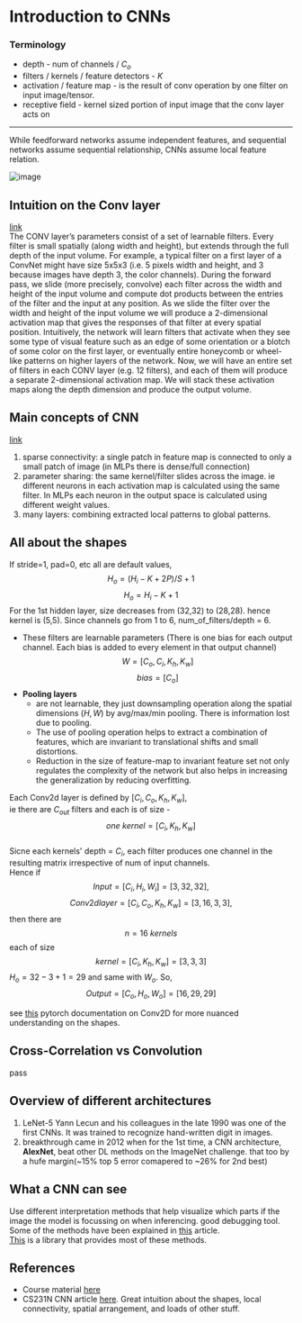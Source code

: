 
# Introduction to CNNs


### Terminology
- depth - num of channels / $C_o$
- filters / kernels / feature detectors - $K$
- activation / feature map - is the result of conv operation by one filter on input image/tensor. 
- receptive field - kernel sized portion of input image that the conv layer acts on


---

While feedforward networks assume independent features, and sequential networks assume sequential relationship, CNNs assume local feature relation.

![image](https://drive.google.com/uc?export=view&id=1mbGw7eCgQJlJjU9i7mM0cPHB62u2MmHK)



## Intuition on the Conv layer
[link](https://cs231n.github.io/convolutional-networks/#case)  
The CONV layer’s parameters consist of a set of learnable filters. Every filter is small spatially (along width and height), but extends through the full depth of the input volume. For example, a typical filter on a first layer of a ConvNet might have size 5x5x3 (i.e. 5 pixels width and height, and 3 because images have depth 3, the color channels). During the forward pass, we slide (more precisely, convolve) each filter across the width and height of the input volume and compute dot products between the entries of the filter and the input at any position. As we slide the filter over the width and height of the input volume we will produce a 2-dimensional activation map that gives the responses of that filter at every spatial position. Intuitively, the network will learn filters that activate when they see some type of visual feature such as an edge of some orientation or a blotch of some color on the first layer, or eventually entire honeycomb or wheel-like patterns on higher layers of the network. Now, we will have an entire set of filters in each CONV layer (e.g. 12 filters), and each of them will produce a separate 2-dimensional activation map. We will stack these activation maps along the depth dimension and produce the output volume.



## Main concepts of CNN 
[link](https://youtu.be/7fWOE-z8YgY?t=825)  
1. sparse connectivity: a single patch in feature map is connected to only a small patch of image (in MLPs there is dense/full connection)
2. parameter sharing: the same kernel/filter slides across the image. ie different neurons in each activation map is calculated using the same filter. In MLPs each neuron in the output space is calculated using different weight values.
3. many layers: combining extracted local patterns to global patterns. 



## All about the shapes

If stride=1, pad=0, etc all are default values, $$H_o = (H_i - K + 2P)/S + 1$$ 
$$H_{o} = H_{i} - K + 1$$
For the 1st hidden layer, size decreases from (32,32) to (28,28). hence kernel is (5,5). Since channels go from 1 to 6, num_of_filters/depth = 6.  
- These filters are learnable parameters (There is one bias for each output channel. Each bias is added to every element in that output channel)
$$W = [C_o, C_i,  K_h, K_w]$$
$$bias = [C_o]$$
- **Pooling layers** 
    - are not learnable, they just downsampling operation along the spatial dimensions $(H, W)$ by avg/max/min pooling. There is information lost due to pooling. 
    - The use of pooling operation helps to extract a combination of features, which are invariant to translational shifts and small distortions. 
    - Reduction in the size of feature-map to invariant feature set not only regulates the complexity of the network but also helps in increasing the generalization by reducing overfitting.

Each Conv2d layer is defined by $[C_i, C_o,  K_h, K_w]$,  
ie there are $C_{out}$ filters and each is of size - $$one\ kernel = [C_i, K_h, K_w]$$  
Sicne each kernels' depth = $C_i$, each filter produces one channel in the resulting matrix irrespective of num of input channels.  
Hence if $$Input = [C_i, H_i, W_i] = [3,32,32],$$ $$Conv2d layer = [C_i, C_o, K_h, K_w] = [3, 16, 3, 3], $$ then there are $$n=16\ kernels $$ each of size $$kernel = [C_i, K_h, K_w] = [3, 3, 3]$$ $H_o = 32-3+1 = 29$ and same with $W_o$. So, $$Output = [C_o, H_o, W_o] = [16, 29, 29]$$

see [this](https://pytorch.org/docs/stable/generated/torch.nn.Conv2d.html) pytorch documentation on Conv2D for more nuanced understanding on the shapes.


## Cross-Correlation vs Convolution

pass

## Overview of different architectures

1. LeNet-5 Yann Lecun and his colleagues in the late 1990 was one of the first CNNs. It was trained to recognize hand-written digit in images.
2. breakthrough came in 2012 when for the 1st time, a CNN architecture, **AlexNet**, beat other DL methods on the ImageNet challenge. that too by a hufe margin(~15% top 5 error comapered to ~26% for 2nd best) 


## What a CNN can see

Use different interpretation methods that help visualize which parts if the image the model is focussing on when inferencing. good debugging tool.  
Some of the methods have been explained in [this](https://thegradient.pub/a-visual-history-of-interpretation-for-image-recognition/) article.  
[This](https://pypi.org/project/grad-cam/) is a library that provides most of these methods.


## References
- Course material [here](https://sebastianraschka.com/blog/2021/dl-course.html#l13-introduction-to-convolutional-neural-networks)  
- CS231N CNN article [here](https://cs231n.github.io/convolutional-networks/#case). Great intuition about the shapes, local connectivity, spatial arrangement, and loads of other stuff.

